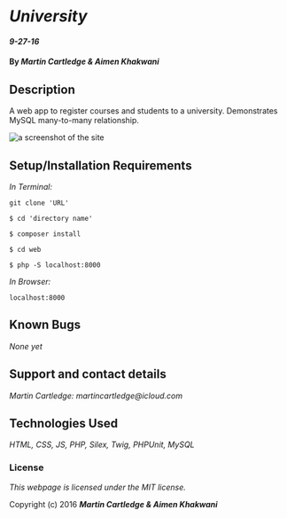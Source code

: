# _University_

#### _9-27-16_

#### By _**Martin Cartledge &amp; Aimen Khakwani**_

## Description

A web app to register courses and students to a university. Demonstrates MySQL many-to-many relationship.

<img src="/screenshot.png" alt="a screenshot of the site">

## Setup/Installation Requirements

_In Terminal:_

`git clone 'URL'`

`$ cd 'directory name'`

`$ composer install`

`$ cd web`

`$ php -S localhost:8000`

_In Browser:_

`localhost:8000`

## Known Bugs

_None yet_

## Support and contact details

_Martin Cartledge: martincartledge@icloud.com_

## Technologies Used

_HTML,
CSS,
JS,
PHP,
Silex,
Twig,
PHPUnit,
MySQL_

### License

*This webpage is licensed under the MIT license.*

Copyright (c) 2016 **_Martin Cartledge &amp; Aimen Khakwani_**
